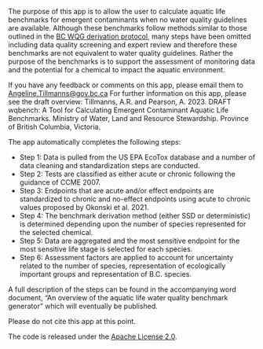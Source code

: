 <!---
# Copyright 2023 Province of British Columbia
# 
# Licensed under the Apache License, Version 2.0 (the "License");
# you may not use this file except in compliance with the License.
# You may obtain a copy of the License at 
# 
# http://www.apache.org/licenses/LICENSE-2.0
# 
# Unless required by applicable law or agreed to in writing, software
# distributed under the License is distributed on an "AS IS" BASIS,
# WITHOUT WARRANTIES OR CONDITIONS OF ANY KIND, either express or implied.
# See the License for the specific language governing permissions and
# limitations under the License.
-->

The purpose of this app is to allow the user to calculate aquatic life benchmarks for emergent contaminants when no water quality guidelines are available.
Although these benchmarks follow methods similar to those outlined in the [BC WQG derivation protocol](https://www2.gov.bc.ca/assets/gov/environment/air-land-water/water/waterquality/water-quality-guidelines/derivation-protocol/bc_wqg_aquatic_life_derivation_protocol.pdf), many steps have been omitted including data quality screening and expert review and therefore these benchmarks are not equivalent to water quality guidelines.
Rather the purpose of the benchmarks is to support the assessment of monitoring data and the potential for a chemical to impact the aquatic environment.

If you have any feedback or comments on this app, please email them to Angeline.Tillmanns@gov.bc.ca  For further information on this app, please see the draft overview: 
Tillmanns, A.R. and Pearson, A.  2023.  DRAFT wqbench: A Tool for Calculating Emergent Contaminant Aquatic Life Benchmarks.  Ministry of Water, Land and Resource Stewardship. Province of British Columbia, Victoria.
 

 

The app automatically completes the following steps:

- Step 1: Data is pulled from the US EPA EcoTox database and a number of data cleaning and standardization steps are conducted.
- Step 2: Tests are classified as either acute or chronic following the guidance of CCME 2007.
- Step 3: Endpoints that are acute and/or effect endpoints are standardized to chronic and no-effect endpoints using acute to chronic values proposed by Okonski et al. 2021.
- Step 4: The benchmark derivation method (either SSD or deterministic) is determined depending upon the number of species represented for the selected chemical.
- Step 5: Data are aggregated and the most sensitive endpoint for the most sensitive life stage is selected for each species.
- Step 6: Assessment factors are applied to account for uncertainty related to the number of species, representation of ecologically important groups and representation of B.C. species.

A full description of the steps can be found in the accompanying word document, “An overview of the aquatic life water quality benchmark generator” which will eventually be published.

Please do not cite this app at this point.

The code is released under the [Apache License 2.0](https://www.apache.org/licenses/LICENSE-2.0).
